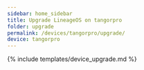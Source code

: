```yaml
---
sidebar: home_sidebar
title: Upgrade LineageOS on tangorpro
folder: upgrade
permalink: /devices/tangorpro/upgrade/
device: tangorpro
---
```

{% include templates/device_upgrade.md %}
